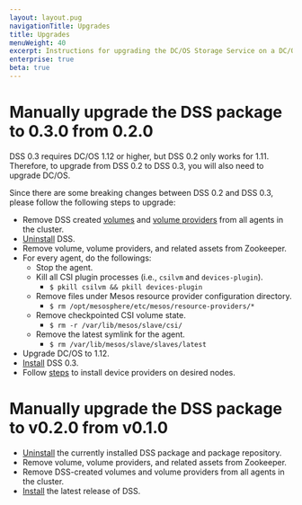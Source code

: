 ```yaml
---
layout: layout.pug
navigationTitle: Upgrades
title: Upgrades
menuWeight: 40
excerpt: Instructions for upgrading the DC/OS Storage Service on a DC/OS cluster.
enterprise: true
beta: true
---
```


# Manually upgrade the DSS package to 0.3.0 from 0.2.0

DSS 0.3 requires DC/OS 1.12 or higher, but DSS 0.2 only works for 1.11.
Therefore, to upgrade from DSS 0.2 to DSS 0.3, you will also need to upgrade DC/OS.

Since there are some breaking changes between DSS 0.2 and DSS 0.3, please follow the following steps to upgrade:

* Remove DSS created [volumes](../cli-references/dcos-storage-volume/dcos-storage-volume-remove/) and [volume providers](../cli-references/dcos-storage-provider/dcos-storage-provider-remove/) from all agents in the cluster.
* [Uninstall](../uninstall/) DSS.
* Remove volume, volume providers, and related assets from Zookeeper.
* For every agent, do the followings:
  * Stop the agent.
  * Kill all CSI plugin processes (i.e., `csilvm` and `devices-plugin`).
    * `$ pkill csilvm && pkill devices-plugin`
  * Remove files under Mesos resource provider configuration directory.
    * `$ rm /opt/mesosphere/etc/mesos/resource-providers/*`
  * Remove checkpointed CSI volume state.
    * `$ rm -r /var/lib/mesos/slave/csi/`
  * Remove the latest symlink for the agent.
    * `$ rm /var/lib/mesos/slave/slaves/latest`
* Upgrade DC/OS to 1.12.
* [Install](../install/) DSS 0.3.
* Follow [steps](../cli-references/dcos-storage-device/) to install device providers on desired nodes.

# Manually upgrade the DSS package to v0.2.0 from v0.1.0

* [Uninstall](../uninstall/) the currently installed DSS package and package repository.
* Remove volume, volume providers, and related assets from Zookeeper.
* Remove DSS-created volumes and volume providers from all agents in the cluster.
* [Install](../install/) the latest release of DSS.
